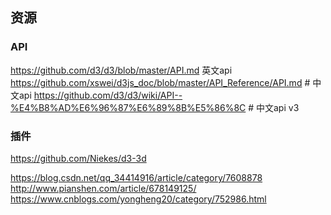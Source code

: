 ## 资源

### API
https://github.com/d3/d3/blob/master/API.md 英文api
https://github.com/xswei/d3js_doc/blob/master/API_Reference/API.md # 中文api
https://github.com/d3/d3/wiki/API--%E4%B8%AD%E6%96%87%E6%89%8B%E5%86%8C # 中文api v3

### 插件
https://github.com/Niekes/d3-3d


https://blog.csdn.net/qq_34414916/article/category/7608878
http://www.pianshen.com/article/678149125/
https://www.cnblogs.com/yongheng20/category/752986.html